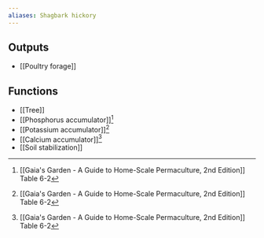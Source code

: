 ```yaml
---
aliases: Shagbark hickory
---
```

## Outputs
- [[Poultry forage]]

## Functions
- [[Tree]]
- [[Phosphorus accumulator]][^1]
- [[Potassium accumulator]][^1]
- [[Calcium accumulator]][^1]
- [[Soil stabilization]]

[^1]: [[Gaia's Garden - A Guide to Home-Scale Permaculture, 2nd Edition]] Table 6-2